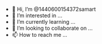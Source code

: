 - 👋 Hi, I’m @1440600154372samart
- 👀 I’m interested in ...
- 🌱 I’m currently learning ...
- 💞️ I’m looking to collaborate on ...
- 📫 How to reach me ...

<!---
1440600154372samart/1440600154372samart is a ✨ special ✨ repository because its `README.md` (this file) appears on your GitHub profile.
You can click the Preview link to take a look at your changes.
--->

